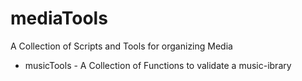 # mediaTools
A Collection of Scripts and Tools for organizing Media

* musicTools - A Collection of Functions to validate a music-ibrary
